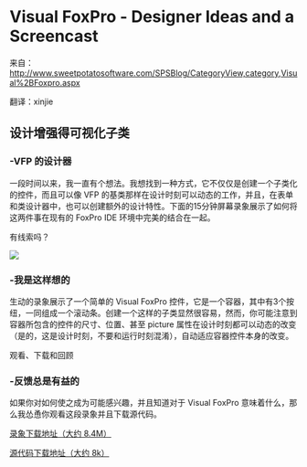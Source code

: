 # Visual FoxPro - Designer Ideas and a Screencast

来自：http://www.sweetpotatosoftware.com/SPSBlog/CategoryView,category,Visual%2BFoxpro.aspx

翻译：xinjie

## 设计增强得可视化子类

### -VFP 的设计器

一段时间以来，我一直有个想法。我想找到一种方式，它不仅仅是创建一个子类化的控件，而且可以像 VFP 的基类那样在设计时刻可以动态的工作，并且，在表单和类设计器中，也可以创建额外的设计特性。下面的15分钟屏幕录象展示了如何将这两件事在现有的 FoxPro IDE 环境中完美的结合在一起。

有线索吗？

<img src="http://www.sweetpotatosoftware.com/images/xfcDesignerAnimate.gif">

### -我是这样想的

生动的录象展示了一个简单的 Visual FoxPro 控件，它是一个容器，其中有3个按纽，一同组成一个滚动条。创建一个这样的子类显然很容易，然而，你可能注意到容器所包含的控件的尺寸、位置、甚至 picture 属性在设计时刻都可以动态的改变（是的，这是设计时刻，不要和运行时刻混淆），自动适应容器控件本身的改变。

观看、下载和回顾

### -反馈总是有益的

如果你对如何使之成为可能感兴趣，并且知道对于 Visual FoxPro 意味着什么，那么我怂恿你观看这段录象并且下载源代码。


[录象下载地址（大约 8.4M）](http://www.sweetpotatosoftware.com/files/xfcDesignerScreencast.zip)

[源代码下载地址（大约 8k）](http://www.sweetpotatosoftware.com/files/xfcDesignerSource.zip)
